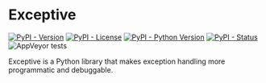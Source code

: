 # Exceptive

[![PyPI - Version](https://img.shields.io/pypi/v/exceptive.svg)](https://pypi.org/project/exceptive/)
[![PyPI - License](https://img.shields.io/pypi/l/exceptive.svg)](LICENSE.txt)
[![PyPI - Python Version](https://img.shields.io/pypi/pyversions/exceptive.svg)](https://pypi.org/project/exceptive/)
[![PyPI - Status](https://img.shields.io/pypi/status/Django.svg)](https://pypi.org/project/exceptive/)
![AppVeyor tests](https://img.shields.io/appveyor/tests/erayerdin/exceptive.svg)

Exceptive is a Python library that makes exception handling more programmatic
and debuggable.